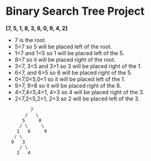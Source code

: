 # Binary Search Tree Project

**[7, 5, 1, 8, 3, 6, 0, 9, 4, 2]** 

 - 7 is the root.
 - 5<7 so 5 will be placed left of the root.
 - 1<7 and 1<5 so 1 will be placed left of the 5.
 - 8>7 so it will be placed right of the root.
 - 3<7, 3<5 and 3>1 so 3 will be placed right of the 1.
 - 6<7, and 6>5 so 6 will be placed right of the 5.
 - 0<7,0<5,0<1 so it will be placed left of the 1.
 - 9>7, 9>8 so it will be placed right of the 8.
 - 4<7,4<5,4>1, 4>3 so 4 will be placed right of the 3.
 - 2<7,2<5,2>1, 2<3 so 2 will be placed left of the 3.

```
         7  
       /   \  
      5     8
     / \     \  
    1   6     9   
   / \   
  0   3  
     / \      
    2   4       
```

